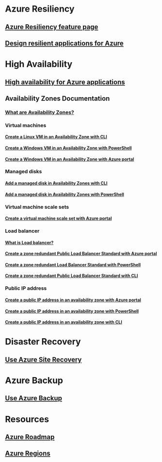 ﻿
# Azure Resiliency
## [Azure Resiliency feature page](http://azure.microsoft.com/features/resiliency)
## [Design resilient applications for Azure](https://docs.microsoft.com/azure/architecture/resiliency/)

# High Availability

## [High availability for Azure applications](https://docs.microsoft.com/azure/architecture/resiliency/high-availability-azure-applications)

## Availability Zones Documentation
### [What are Availability Zones?](az-overview.md)

### Virtual machines
#### [Create a Linux VM in an Availability Zone with CLI](../virtual-machines/linux/create-cli-availability-zone.md)
#### [Create a Windows VM in an Availability Zone with PowerShell](../virtual-machines/windows/create-powershell-availability-zone.md)
#### [Create a Windows VM in an Availability Zone with Azure portal](../virtual-machines/windows/create-portal-availability-zone.md)

### Managed disks
#### [Add a managed disk in Availability Zones with CLI](../virtual-machines/linux/add-disk.md#use-managed-disks)
#### [Add a managed disk in Availability Zones with PowerShell](../virtual-machines/windows/attach-disk-ps.md#add-an-empty-data-disk-to-a-virtual-machine)

### Virtual machine scale sets
#### [Create a virtual machine scale set with Azure portal](../virtual-machine-scale-sets/virtual-machine-scale-sets-portal-create.md)

### Load balancer
#### [What is Load balancer?](../load-balancer/load-balancer-standard-overview.md)
#### [Create a zone redundant Public Load Balancer Standard with Azure portal](../load-balancer/load-balancer-get-started-internet-az-portal.md)
#### [Create a zone redundant Load Balancer Standard with PowerShell](../load-balancer/load-balancer-get-started-internet-az-powershell.md)
#### [Create a zone redundant Public Load Balancer Standard with CLI](../load-balancer/load-balancer-get-started-internet-az-cli.md)

### Public IP address
#### [Create a public IP address in an availability zone with Azure portal](../virtual-network/create-public-ip-availability-zone-portal.md)
#### [Create a public IP address in an availability zone with PowerShell](../virtual-network/create-public-ip-availability-zone-powershell.md)
#### [Create a public IP address in an availability zone with CLI](../virtual-network/create-public-ip-availability-zone-cli.md)

# Disaster Recovery
## [Use Azure Site Recovery](https://docs.microsoft.com/azure/site-recovery/)

# Azure Backup
## [Use Azure Backup](https://docs.microsoft.com/azure/backup/)

# Resources
## [Azure Roadmap](https://azure.microsoft.com/roadmap/)
## [Azure Regions](https://azure.microsoft.com/regions/)
